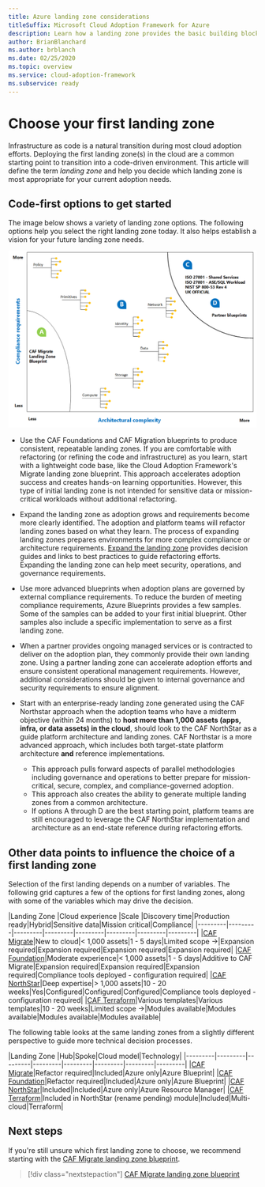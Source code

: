 ```yaml
---
title: Azure landing zone considerations
titleSuffix: Microsoft Cloud Adoption Framework for Azure
description: Learn how a landing zone provides the basic building block of any cloud adoption environment.
author: BrianBlanchard
ms.author: brblanch
ms.date: 02/25/2020
ms.topic: overview
ms.service: cloud-adoption-framework
ms.subservice: ready
---
```


# Choose your first landing zone

Infrastructure as code is a natural transition during most cloud adoption efforts. Deploying the first landing zone(s) in the cloud are a common starting point to transition into a code-driven environment. This article will define the term _landing zone_ and help you decide which landing zone is most appropriate for your current adoption needs.

## Code-first options to get started

The image below shows a variety of landing zone options. The following options help you select the right landing zone today. It also helps establish a vision for your future landing zone needs.

![Landing zone options](../../_images/ready/landing-zone-options.png)

- Use the CAF Foundations and CAF Migration blueprints to produce consistent, repeatable landing zones. If you are comfortable with refactoring (or refining the code and infrastructure) as you learn, start with a lightweight code base, like the Cloud Adoption Framework's Migrate landing zone blueprint. This approach accelerates adoption success and creates hands-on learning opportunities. However, this type of initial landing zone is not intended for sensitive data or mission-critical workloads without additional refactoring.

- Expand the landing zone as adoption grows and requirements become more clearly identified. The adoption and platform teams will refactor landing zones based on what they learn. The process of expanding landing zones prepares environments for more complex compliance or architecture requirements. [Expand the landing zone](../considerations/index.md) provides decision guides and links to best practices to guide refactoring efforts. Expanding the landing zone can help meet security, operations, and governance requirements.

- Use more advanced blueprints when adoption plans are governed by external compliance requirements. To reduce the burden of meeting compliance requirements, Azure Blueprints provides a few samples. Some of the samples can be added to your first initial blueprint. Other samples also include a specific implementation to serve as a first landing zone.

- When a partner provides ongoing managed services or is contracted to deliver on the adoption plan, they commonly provide their own landing zone. Using a partner landing zone can accelerate adoption efforts and ensure consistent operational management requirements. However, additional considerations should be given to internal governance and security requirements to ensure alignment.

- Start with an enterprise-ready landing zone generated using the CAF Northstar approach when the adoption teams who have a midterm objective (within 24 months) to **host more than 1,000 assets (apps, infra, or data assets) in the cloud**, should look to the CAF NorthStar as a guide platform architecture and landing zones. CAF Northstar is a more advanced approach, which includes both target-state platform architecture **and** reference implementations.
    - This approach pulls forward aspects of parallel methodologies including governance and operations to better prepare for mission-critical, secure, complex, and compliance-governed adoption.
    - This approach also creates the ability to generate multiple landing zones from a common architecture.
    - If options A through D are the best starting point, platform teams are still encouraged to leverage the CAF NorthStar implementation and architecture as an end-state reference during refactoring efforts.

## Other data points to influence the choice of a first landing zone

Selection of the first landing depends on a number of variables. The following grid captures a few of the options for first landing zones, along with some of the variables which may drive the decision.

|Landing Zone  |Cloud experience  |Scale  |Discovery time|Production ready|Hybrid|Sensitive data|Mission critical|Compliance|
|---------|---------|---------|---------|---------|---------|---------|---------|
|[CAF Migrate](./migrate-landing-zone.md)|New to cloud|< 1,000 assets|1 - 5 days|Limited scope ->|Expansion required|Expansion required|Expansion required|Expansion required|
|[CAF Foundation](./foundation-blueprint.md)|Moderate experience|< 1,000 assets|1 - 5 days|Additive to CAF Migrate|Expansion required|Expansion required|Expansion required|Compliance tools deployed - configuration required|
|[CAF NorthStar](./northstar-landing-zone.md)|Deep expertise|> 1,000 assets|10 - 20 weeks|Yes|Configured|Configured|Configured|Compliance tools deployed - configuration required|
|[CAF Terraform](./terraform-landing-zone.md)|Various templates|Various templates|10 - 20 weeks|Limited scope ->|Modules available|Modules available|Modules available|Modules available|

The following table looks at the same landing zones from a slightly different perspective to guide more technical decision processes.

|Landing Zone  |Hub|Spoke|Cloud model|Technology|
|---------|---------|---------|---------|---------|---------|---------|---------|
|[CAF Migrate](./migrate-landing-zone.md)|Refactor required|Included|Azure only|Azure Blueprint|
|[CAF Foundation](./foundation-blueprint.md)|Refactor required|Included|Azure only|Azure Blueprint|
|[CAF NorthStar](./northstar-landing-zone.md)|Included|Included|Azure only|Azure Resource Manager|
|[CAF Terraform](./terraform-landing-zone.md)|Included in NorthStar (rename pending) module|Included|Multi-cloud|Terraform|

## Next steps

If you're still unsure which first landing zone to choose, we recommend starting with the [CAF Migrate landing zone blueprint](./migrate-landing-zone.md).

> [!div class="nextstepaction"]
> [CAF Migrate landing zone blueprint](./migrate-landing-zone.md)
